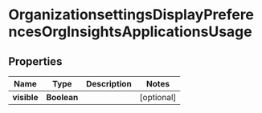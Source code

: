 # OrganizationsettingsDisplayPreferencesOrgInsightsApplicationsUsage

## Properties
Name | Type | Description | Notes
------------ | ------------- | ------------- | -------------
**visible** | **Boolean** |  |  [optional]

